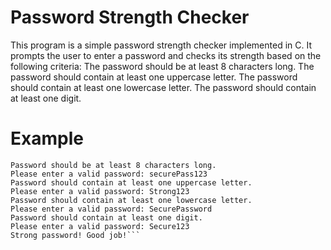# Password Strength Checker

This program is a simple password strength checker implemented in C. 
    It prompts the user to enter a password and checks its strength based on the following criteria:
The password should be at least 8 characters long.
The password should contain at least one uppercase letter.
The password should contain at least one lowercase letter.
The password should contain at least one digit.

# Example
```Enter your password: myPassword
Password should be at least 8 characters long.
Please enter a valid password: securePass123
Password should contain at least one uppercase letter.
Please enter a valid password: Strong123
Password should contain at least one lowercase letter.
Please enter a valid password: SecurePassword
Password should contain at least one digit.
Please enter a valid password: Secure123
Strong password! Good job!```
